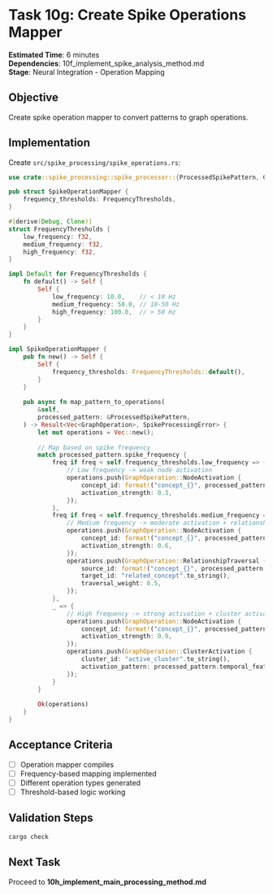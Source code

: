 # Task 10g: Create Spike Operations Mapper

**Estimated Time**: 6 minutes  
**Dependencies**: 10f_implement_spike_analysis_method.md  
**Stage**: Neural Integration - Operation Mapping

## Objective
Create spike operation mapper to convert patterns to graph operations.

## Implementation

Create `src/spike_processing/spike_operations.rs`:
```rust
use crate::spike_processing::spike_processor::{ProcessedSpikePattern, GraphOperation, SpikeProcessingError};

pub struct SpikeOperationMapper {
    frequency_thresholds: FrequencyThresholds,
}

#[derive(Debug, Clone)]
struct FrequencyThresholds {
    low_frequency: f32,
    medium_frequency: f32,
    high_frequency: f32,
}

impl Default for FrequencyThresholds {
    fn default() -> Self {
        Self {
            low_frequency: 10.0,    // < 10 Hz
            medium_frequency: 50.0, // 10-50 Hz
            high_frequency: 100.0,  // > 50 Hz
        }
    }
}

impl SpikeOperationMapper {
    pub fn new() -> Self {
        Self {
            frequency_thresholds: FrequencyThresholds::default(),
        }
    }
    
    pub async fn map_pattern_to_operations(
        &self,
        processed_pattern: &ProcessedSpikePattern,
    ) -> Result<Vec<GraphOperation>, SpikeProcessingError> {
        let mut operations = Vec::new();
        
        // Map based on spike frequency
        match processed_pattern.spike_frequency {
            freq if freq < self.frequency_thresholds.low_frequency => {
                // Low frequency -> weak node activation
                operations.push(GraphOperation::NodeActivation {
                    concept_id: format!("concept_{}", processed_pattern.pattern_id),
                    activation_strength: 0.3,
                });
            },
            freq if freq < self.frequency_thresholds.medium_frequency => {
                // Medium frequency -> moderate activation + relationship traversal
                operations.push(GraphOperation::NodeActivation {
                    concept_id: format!("concept_{}", processed_pattern.pattern_id),
                    activation_strength: 0.6,
                });
                operations.push(GraphOperation::RelationshipTraversal {
                    source_id: format!("concept_{}", processed_pattern.pattern_id),
                    target_id: "related_concept".to_string(),
                    traversal_weight: 0.5,
                });
            },
            _ => {
                // High frequency -> strong activation + cluster activation
                operations.push(GraphOperation::NodeActivation {
                    concept_id: format!("concept_{}", processed_pattern.pattern_id),
                    activation_strength: 0.9,
                });
                operations.push(GraphOperation::ClusterActivation {
                    cluster_id: "active_cluster".to_string(),
                    activation_pattern: processed_pattern.temporal_features.clone(),
                });
            }
        }
        
        Ok(operations)
    }
}
```

## Acceptance Criteria
- [ ] Operation mapper compiles
- [ ] Frequency-based mapping implemented
- [ ] Different operation types generated
- [ ] Threshold-based logic working

## Validation Steps
```bash
cargo check
```

## Next Task
Proceed to **10h_implement_main_processing_method.md**